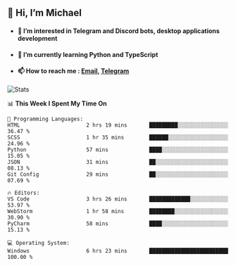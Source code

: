 ## 👋 Hi, I’m Michael
- #### 👀 I’m interested in Telegram and Discord bots, desktop applications development
- #### 🌱 I’m currently learning Python and TypeScript
- #### 📫 How to reach me : [Email](mailto:misha@kurapov.ru), [Telegram](https://t.me/mickr7)

![Stats](https://github-readme-stats.vercel.app/api?username=krpff&show_icons=true&theme=github_dark&hide_border=true&hide=issues&count_private=true&layout=compact)


<!--START_SECTION:waka-->
📊 **This Week I Spent My Time On** 

```text
💬 Programming Languages: 
HTML                     2 hrs 19 mins       █████████░░░░░░░░░░░░░░░░   36.47 % 
SCSS                     1 hr 35 mins        ██████░░░░░░░░░░░░░░░░░░░   24.96 % 
Python                   57 mins             ████░░░░░░░░░░░░░░░░░░░░░   15.05 % 
JSON                     31 mins             ██░░░░░░░░░░░░░░░░░░░░░░░   08.13 % 
Git Config               29 mins             ██░░░░░░░░░░░░░░░░░░░░░░░   07.69 % 

🔥 Editors: 
VS Code                  3 hrs 26 mins       █████████████░░░░░░░░░░░░   53.97 % 
WebStorm                 1 hr 58 mins        ████████░░░░░░░░░░░░░░░░░   30.90 % 
PyCharm                  58 mins             ████░░░░░░░░░░░░░░░░░░░░░   15.13 % 

💻 Operating System: 
Windows                  6 hrs 23 mins       █████████████████████████   100.00 % 
```


<!--END_SECTION:waka-->
